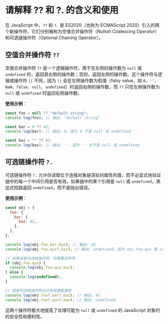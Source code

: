 # 请解释 ?? 和 ?. 的含义和使用

在 JavaScript 中，`??` 和 `?.` 是 ES2020（也称为 ECMAScript 2020）引入的两个新操作符，它们分别被称为空值合并操作符（Nullish Coalescing Operator）和可选链操作符（Optional Chaining Operator）。

## 空值合并操作符 `??`

空值合并操作符 `??` 是一个逻辑操作符，用于在左侧的操作数为 `null` 或 `undefined` 时，返回其右侧的操作数；否则，返回左侧的操作数。这个操作符与逻辑或操作符 `||` 不同，因为 `||` 会在左侧操作数为假值（falsy value，如 `0`、`''`、`NaN`、`false`、`null`、`undefined`）时返回右侧的操作数，而 `??` 只在左侧操作数为 `null` 或 `undefined` 时返回右侧操作数。

**使用示例**：

```javascript
const foo = null ?? "default string";
console.log(foo); // 输出: "default string"

const bar = 0 ?? 42;
console.log(bar); // 输出: 0，因为 0 不是 null 或 undefined

const baz = "" ?? 42;
console.log(baz); // 输出: ''，因为 '' 也不是 null 或 undefined
```

## 可选链操作符 `?.`

可选链操作符 `?.` 允许你读取位于连接对象链深处的属性的值，而不必显式地验证链中的每一个中间引用是否有效。如果链中的某个引用是 `null` 或 `undefined`，表达式短路返回 `undefined`，而不是抛出错误。

**使用示例**：

```javascript
const obj = {
  foo: {
    bar: {
      baz: 42,
    },
  },
};

console.log(obj.foo.bar.baz); // 输出: 42
console.log(obj.foo.qux?.baz); // 输出: undefined，因为 obj.foo.qux 是 undefined

// 如果没有可选链操作符，你需要这样写
if (obj.foo.qux) {
  console.log(obj.foo.qux.baz);
} else {
  console.log(undefined);
}

// 使用可选链操作符访问多层嵌套属性
console.log(obj.foo?.bar?.baz); // 输出: 42
console.log(obj.foo?.qux?.baz); // 输出: undefined
```

这两个操作符极大地提高了处理可能为 `null` 或 `undefined` 的 JavaScript 对象时的安全性和便利性。
